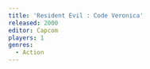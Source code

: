 ```yaml
---
title: 'Resident Evil : Code Veronica'
released: 2000
editor: Capcom
players: 1
genres:
  - Action
---
```

